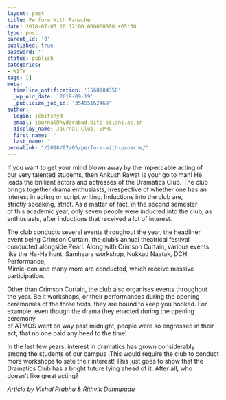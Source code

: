 ```yaml
---
layout: post
title: Perform With Panache
date: 2018-07-05 20:12:00.000000000 +05:30
type: post
parent_id: '0'
published: true
password: ''
status: publish
categories:
- WITW
tags: []
meta:
  timeline_notification: '1568904350'
  _wp_old_date: '2019-09-19'
  _publicize_job_id: '35455162469'
author:
  login: jcbitshyd
  email: journal@hyderabad.bits-pilani.ac.in
  display_name: Journal Club, BPHC
  first_name: ''
  last_name: ''
permalink: "/2018/07/05/perform-with-panache/"
---
```

<p><!-- wp:paragraph --></p>
<p>If you want to get your mind blown away by the impeccable acting of<br />
our very talented students, then Ankush Rawat is your go to man! He<br />
leads the brilliant actors and actresses of the Dramatics Club. The club<br />
 brings together drama enthusiasts, irrespective of whether one has an<br />
interest in acting or script writing. Inductions into the club are,<br />
strictly speaking, strict. As a matter of fact, in the second semester<br />
of this academic year, only seven people were inducted into the club, as<br />
 enthusiasts, after inductions that received a lot of interest.</p>
<p><!-- /wp:paragraph --></p>
<p><!-- wp:paragraph --></p>
<p>The club conducts several events throughout the year, the headliner<br />
event being Crimson Curtain, the club’s annual theatrical festival<br />
conducted alongside Pearl. Along with Crimson Curtain, various events<br />
like the Ha-Ha hunt, Samhaara workshop, Nukkad Naatak, DCH Performance,<br />
Mimic-con and many more are conducted, which receive massive<br />
participation.</p>
<p><!-- /wp:paragraph --></p>
<p><!-- wp:paragraph --></p>
<p>Other than Crimson Curtain, the club also organises events throughout<br />
 the year. Be it workshops, or their performances during the opening<br />
ceremonies of the three fests, they are bound to keep you hooked. For<br />
example, even though the drama they enacted during the opening ceremony<br />
of ATMOS went on way past midnight, people were so engrossed in their<br />
act, that no one paid any heed to the time!</p>
<p><!-- /wp:paragraph --></p>
<p><!-- wp:paragraph --></p>
<p>In the last few years, interest in dramatics has grown considerably<br />
among the students of our campus .This would require the club to conduct<br />
 more workshops to sate their interest! This just goes to show that the<br />
Dramatics Club has a bright future lying ahead of it. After all, who<br />
doesn't like great acting?</p>
<p><!-- /wp:paragraph --></p>
<p><!-- wp:paragraph --></p>
<p><em>Article by Vishal Prabhu &amp; Rithvik Donnipadu</em></p>
<p><!-- /wp:paragraph --></p>
